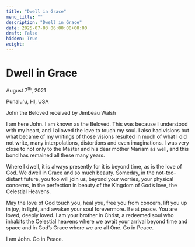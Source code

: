 ```yaml
---
title: "Dwell in Grace"
menu_title: ""
description: "Dwell in Grace"
date: 2025-07-03 06:00:00+00:00
draft: False
hidden: True
weight:
---
```

# Dwell in Grace

August 7<sup>th</sup>, 2021

Punalu'u, HI, USA

John the Beloved received by Jimbeau Walsh

I am here John. I am known as the Beloved. This was because I understood with my heart, and I allowed the love to touch my soul. I also had visions but what became of my writings of those visions resulted in much of what I did not write, many interpolations, distortions and even imaginations. I was very close to not only to the Master and his dear mother Mariam as well, and this bond has remained all these many years.

Where I dwell, it is always presently for it is beyond time, as is the love of God. We dwell in Grace and so much beauty. Someday, in the not-too-distant future, you too will join us, beyond your worries, your physical concerns, in the perfection in beauty of the Kingdom of God’s love, the Celestial Heavens. 

May the love of God touch you, heal you, free you from concern, lift you up in joy, in light, and awaken your soul forevermore. Be at peace. You are loved, deeply loved. I am your brother in Christ, a redeemed soul who inhabits the Celestial heavens where we await your arrival beyond time and space and in God’s Grace where we are all One. Go in Peace. 

I am John. Go in Peace.
